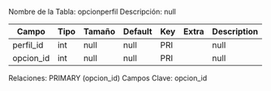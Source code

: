 
  Nombre de la Tabla: opcionperfil
  Descripción: null

| Campo          | Tipo | Tamaño    |  Default    | Key | Extra | Description | 
|----------------|------|-----------|-------------|-----|-------|-------------|
|perfil_id| int| null |null | PRI | | null |
|opcion_id| int| null |null | PRI | | null |

Relaciones:  PRIMARY (opcion_id) 
Campos Clave: opcion_id
